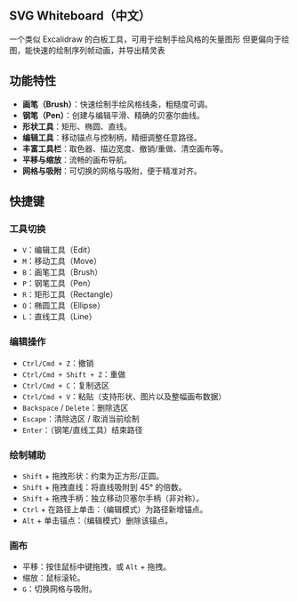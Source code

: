 ## SVG Whiteboard（中文）

一个类似 Excalidraw 的白板工具，可用于绘制手绘风格的矢量图形
但更偏向于绘图，能快速的绘制序列帧动画，并导出精灵表

## 功能特性

- **画笔（Brush）**：快速绘制手绘风格线条，粗糙度可调。
- **钢笔（Pen）**：创建与编辑平滑、精确的贝塞尔曲线。
- **形状工具**：矩形、椭圆、直线。
- **编辑工具**：移动锚点与控制柄，精细调整任意路径。
- **丰富工具栏**：取色器、描边宽度、撤销/重做、清空画布等。
- **平移与缩放**：流畅的画布导航。
- **网格与吸附**：可切换的网格与吸附，便于精准对齐。

## 快捷键

### 工具切换

- `V`：编辑工具（Edit）
- `M`：移动工具（Move）
- `B`：画笔工具（Brush）
- `P`：钢笔工具（Pen）
- `R`：矩形工具（Rectangle）
- `O`：椭圆工具（Ellipse）
- `L`：直线工具（Line）

### 编辑操作

- `Ctrl/Cmd + Z`：撤销
- `Ctrl/Cmd + Shift + Z`：重做
- `Ctrl/Cmd + C`：复制选区
- `Ctrl/Cmd + V`：粘贴（支持形状、图片以及整幅画布数据）
- `Backspace` / `Delete`：删除选区
- `Escape`：清除选区 / 取消当前绘制
- `Enter`：（钢笔/直线工具）结束路径

### 绘制辅助

- `Shift` + 拖拽形状：约束为正方形/正圆。
- `Shift` + 拖拽直线：将直线吸附到 45° 的倍数。
- `Shift` + 拖拽手柄：独立移动贝塞尔手柄（非对称）。
- `Ctrl` + 在路径上单击：（编辑模式）为路径新增锚点。
- `Alt` + 单击锚点：（编辑模式）删除该锚点。

### 画布

- 平移：按住鼠标中键拖拽，或 `Alt` + 拖拽。
- 缩放：鼠标滚轮。
- `G`：切换网格与吸附。

